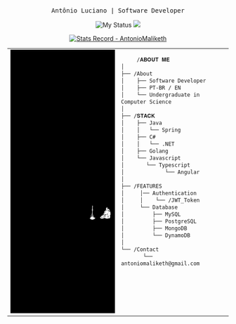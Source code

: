 <div align="center">
<pre>
Antônio Luciano | Software Developer
</pre>
<p>
  <img src="https://readme-typing-svg.herokuapp.com/?font=JetBrains+Mono&duration=1100&pause=750&color=FFFFFF&center=true&vCenter=true&multiline=true&repeat=true&width=600&height=140&lines=Fullstack;Type:+Software+Developer;ID:+9;Location:+Github+Repository+Maintenance" alt="My Status">
  <img src="https://readme-typing-svg.herokuapp.com/?font=JetBrains+Mono&size=16&duration=3000&color=FFFFFF&center=true&vCenter=true&width=400&height=50&lines=[Java+Go+C...:+Boot+Sequence+Initiated];[MEMORY+UNIT:+GREEN]">
</p>
<p>
  <a href="https://github.com/AntonioMaliketh">
    <img src="https://github-readme-stats.vercel.app/api?username=AntonioMaliketh&show_icons=true&theme=graywhite&bg_color=000000&text_color=ffffff&icon_color=ffffff&title_color=ffffff&border_color=ffffff" alt="Stats Record - AntonioMaliketh">
  </a>
</p>

<table>
  <tr>
    <td style="width: 50%;">
       <img src="desktop-wallpaper-minimalist-dark-souls-best-minimalist-dark.jpg" alt="Elden Ring Cerulean Coast" style="width: 100%; height: 600px; border: none;"/>
    </td>
    <td style="width: 100%; height: 400px; vertical-align: top;">

         /𝐀𝐁𝐎𝐔𝐓 𝐌𝐄
    │
    ├── /About
    │    ├── Software Developer
    │    ├── PT-BR / EN
    │    └── Undergraduate in Computer Science
    │
    ├── /𝐒𝐓𝐀𝐂𝐊
    │    ├── Java
    │    │   └── Spring
    │    ├── C#
    │    │   └── .NET
    │    ├── Golang
    │    └── Javascript
    │       └── Typescript
    │             └── Angular
    │
    ├── /FEATURES
    │     │── Authentication
    │     │    └── /JWT_Token
    │     └── Database
    │         ├── MySQL
    │         ├── PostgreSQL
    │         ├── MongoDB      
    │         └── DynamoDB
    │     
    └── /Contact
           └── antoniomaliketh@gmail.com




        
  </tr>
</table>
